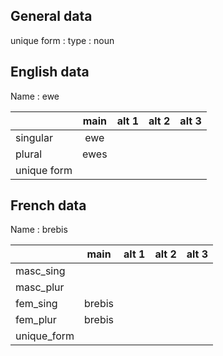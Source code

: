 ## General data

unique form :
type : noun

## English data

Name : ewe

|             | main | alt 1 | alt 2 | alt 3 |
| :---------- | :--: | :---: | :---: | ----- |
| singular    | ewe  |       |       |       |
| plural      | ewes |       |       |       |
| unique form |      |       |       |       |

## French data

Name : brebis

|             |  main  | alt 1 | alt 2 | alt 3 |
| :---------- | :----: | :---: | :---: | :---: |
| masc_sing   |        |       |       |       |
| masc_plur   |        |       |       |       |
| fem_sing    | brebis |       |       |       |
| fem_plur    | brebis |       |       |       |
| unique_form |        |       |       |       |


